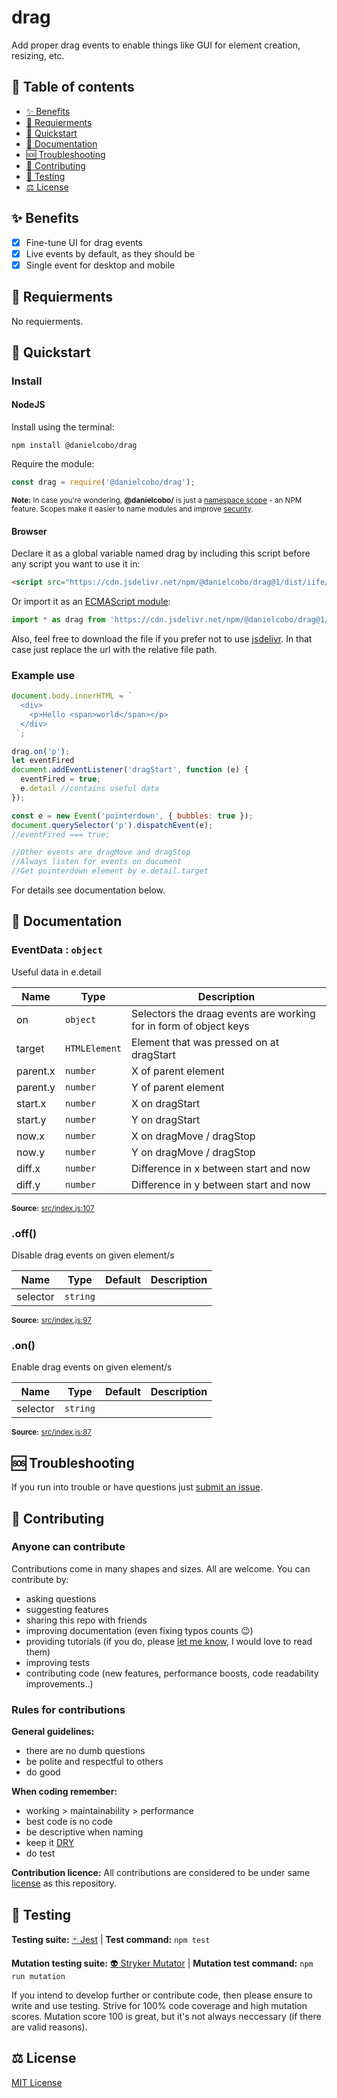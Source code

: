 # drag

Add proper drag events to enable things like GUI for element creation, resizing, etc.

## 🧭 Table of contents

- [✨ Benefits](#-benefits)
- [🎒 Requierments](#-requierments)
- [🚀 Quickstart](#-quickstart)
- [📘 Documentation](#-documentation)
- [🆘 Troubleshooting](#-troubleshooting)
- [🤝 Contributing](#-contributing)
- [🧪 Testing](#-testing)
- [⚖️ License](#️-license)

## ✨ Benefits

- [x] Fine-tune UI for drag events
- [x] Live events by default, as they should be
- [x] Single event for desktop and mobile

## 🎒 Requierments

No requierments.

## 🚀 Quickstart

### Install

#### NodeJS

Install using the terminal:

```cli
npm install @danielcobo/drag
```

Require the module:

```js
const drag = require('@danielcobo/drag');
```

<sub>**Note:** In case you're wondering, **@danielcobo/** is just a [namespace scope](https://docs.npmjs.com/about-scopes/) - an NPM feature. Scopes make it easier to name modules and improve [security](https://github.blog/2021-02-12-avoiding-npm-substitution-attacks/).</sub>

#### Browser

Declare it as a global variable named drag by including this script before any script you want to use it in:

```html
<script src="https://cdn.jsdelivr.net/npm/@danielcobo/drag@1/dist/iife/drag.min.js"></script>
```

Or import it as an [ECMAScript module](https://developer.mozilla.org/en-US/docs/Web/JavaScript/Reference/Statements/import):

```js
import * as drag from 'https://cdn.jsdelivr.net/npm/@danielcobo/drag@1/dist/esm/drag.min.js';
```

Also, feel free to download the file if you prefer not to use [jsdelivr](https://www.jsdelivr.com). In that case just replace the url with the relative file path.

### Example use

```js
document.body.innerHTML = `
  <div>
    <p>Hello <span>world</span></p>
  </div>
 `;

drag.on('p');
let eventFired
document.addEventListener('dragStart', function (e) {
  eventFired = true;
  e.detail //contains useful data
});

const e = new Event('pointerdown', { bubbles: true });
document.querySelector('p').dispatchEvent(e);
//eventFired === true;

//Other events are dragMove and dragStop
//Always listen for events on document
//Get pointerdown element by e.detail.target
```

For details see documentation below.

## 📘 Documentation
### EventData : `object`
Useful data in e.detail

| Name | Type | Description |
| ---- | ---- | ----------- |
| on | `object` | Selectors the draag events are working for in form of object keys |
| target | `HTMLElement` | Element that was pressed on at dragStart |
| parent.x | `number` | X of parent element |
| parent.y | `number` | Y of parent element |
| start.x | `number` | X on dragStart |
| start.y | `number` | Y on dragStart |
| now.x | `number` | X on dragMove / dragStop |
| now.y | `number` | Y on dragMove / dragStop |
| diff.x | `number` | Difference in x between start and now |
| diff.y | `number` | Difference in y between start and now |

<sub>**Source:** [src/index.js:107](https://github.com/danielcobo/drag/blob/master/src/index.js?plain=1#L107)</sub>
### .off()
Disable drag events on given element/s

| Name | Type | Default | Description |
| ---- | ---- | ------- | ----------- |
| selector | `string` |  |  |

<sub>**Source:** [src/index.js:97](https://github.com/danielcobo/drag/blob/master/src/index.js?plain=1#L97)</sub>
### .on()
Enable drag events on given element/s

| Name | Type | Default | Description |
| ---- | ---- | ------- | ----------- |
| selector | `string` |  |  |

<sub>**Source:** [src/index.js:87](https://github.com/danielcobo/drag/blob/master/src/index.js?plain=1#L87)</sub>

## 🆘 Troubleshooting

If you run into trouble or have questions just [submit an issue](https://github.com/danielcobo/drag/issues).

## 🤝 Contributing

### Anyone can contribute

Contributions come in many shapes and sizes. All are welcome.
You can contribute by:

- asking questions
- suggesting features
- sharing this repo with friends
- improving documentation (even fixing typos counts 😉)
- providing tutorials (if you do, please [let me know](https://twitter.com/danielcobocom), I would love to read them)
- improving tests
- contributing code (new features, performance boosts, code readability improvements..)

### Rules for contributions

**General guidelines:**

- there are no dumb questions
- be polite and respectful to others
- do good

**When coding remember:**

- working > maintainability > performance
- best code is no code
- be descriptive when naming
- keep it [DRY](https://en.wikipedia.org/wiki/Don%27t_repeat_yourself)
- do test

**Contribution licence:**
All contributions are considered to be under same [license](#️-license) as this repository.

## 🧪 Testing

**Testing suite:** [🃏 Jest](https://jestjs.io) | **Test command:** `npm test`

**Mutation testing suite:** [👽 Stryker Mutator](https://stryker-mutator.io) | **Mutation test command:** `npm run mutation`

If you intend to develop further or contribute code, then please ensure to write and use testing. Strive for 100% code coverage and high mutation scores. Mutation score 100 is great, but it's not always neccessary (if there are valid reasons).

## ⚖️ License

[MIT License](https://github.com/danielcobo/drag/blob/master/LICENSE.md)